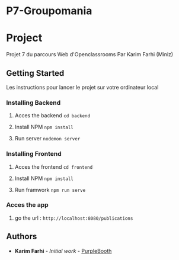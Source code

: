# P7-Groupomania

# Project

Projet 7 du parcours Web d'Openclassrooms
Par Karim Farhi (Miniz)

## Getting Started

Les instructions pour lancer le projet sur votre ordinateur local

### Installing Backend

1. Acces the backend
```cd backend```

2. Install NPM
```npm install```

3. Run server
```nodemon server```

### Installing Frontend

1. Acces the frontend
```cd frontend```

2. Install NPM
```npm install```


3. Run framwork
```npm run serve```

### Acces the app

1. go the url : 
```http://localhost:8080/publications ```

## Authors

* **Karim Farhi** - *Initial work* - [PurpleBooth](https://github.com/Miniz34)

